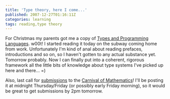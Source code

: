 ```yaml
---
title: 'Type theory, here I come...'
published: 2007-12-27T01:16:11Z
categories: learning
tags: reading,type theory
---
```


For Christmas my parents got me a copy of <a href="http://www.cis.upenn.edu/~bcpierce/tapl/">Types and Programming Languages</a>.  w00t!   I started reading it today on the subway coming home from work.  Unfortunately I'm kind of anal about reading prefaces, introductions and so on, so I haven't gotten to any actual substance yet.  Tomorrow probably.  Now I can finally put into a coherent, rigorous framework all the little bits of knowledge about type systems I've picked up here and there... =)

Also, last call for <a href="http://www.mathlesstraveled.com/?p=95">submissions</a> to the <a href="http://carnivalofmathematics.wordpress.com/">Carnival of Mathematics</a>!  I'll be posting it at midnight Thursday/Friday (or possibly early Friday morning), so it would be great to get submissions by 2pm tomorrow.

